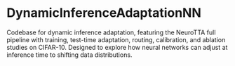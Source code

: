 # DynamicInferenceAdaptationNN
Codebase for dynamic inference adaptation, featuring the NeuroTTA full pipeline with training, test-time adaptation, routing, calibration, and ablation studies on CIFAR-10. Designed to explore how neural networks can adjust at inference time to shifting data distributions.
